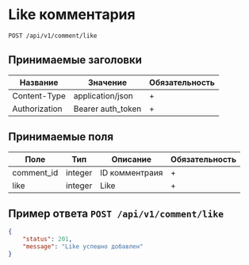 Like комментария
==============================

`POST /api/v1/comment/like`

## Принимаемые заголовки

| Название           | Значение             | Обязательность |
|--------------------|----------------------|----------------|
| Content-Type       | application/json     | +              |
| Authorization      | Bearer auth_token    | +              |

## Принимаемые поля

| Поле               | Тип                  | Описание       | Обязательность |
|--------------------|----------------------|----------------|----------------|
| comment_id         | integer              | ID комментраия | +              |
| like               | integer              | Like           | +              |

Пример ответа `POST /api/v1/comment/like`
--------------------------------------------------

```json
{
    "status": 201,
    "message": "Like успешно добавлен"
}
```